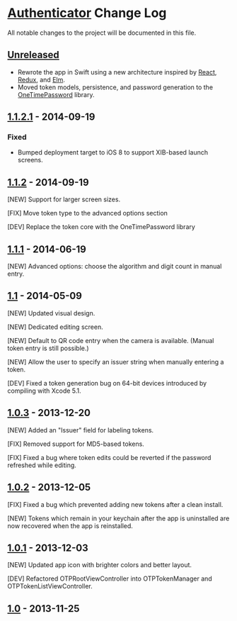 # [Authenticator] Change Log
All notable changes to the project will be documented in this file.

[Authenticator]: https://github.com/mattrubin/Authenticator


## [Unreleased]
- Rewrote the app in Swift using a new architecture inspired by [React], [Redux], and [Elm].  
- Moved token models, persistence, and password generation to the [OneTimePassword] library.  

[React]: http://facebook.github.io/react/
[Redux]: http://redux.js.org
[Elm]: http://elm-lang.org
[OneTimePassword]: https://github.com/mattrubin/OneTimePassword


## [1.1.2.1] - 2014-09-19
### Fixed
- Bumped deployment target to iOS 8 to support XIB-based launch screens.


## [1.1.2] - 2014-09-19

[NEW] Support for larger screen sizes.

[FIX] Move token type to the advanced options section

[DEV] Replace the token core with the OneTimePassword library


## [1.1.1] - 2014-06-19

[NEW] Advanced options: choose the algorithm and digit count in manual entry.


## [1.1] - 2014-05-09

[NEW] Updated visual design.

[NEW] Dedicated editing screen.

[NEW] Default to QR code entry when the camera is available. (Manual token entry is still possible.)

[NEW] Allow the user to specify an issuer string when manually entering a token.

[DEV] Fixed a token generation bug on 64-bit devices introduced by compiling with Xcode 5.1.


## [1.0.3] - 2013-12-20

[NEW] Added an "Issuer" field for labeling tokens.

[FIX] Removed support for MD5-based tokens.

[FIX] Fixed a bug where token edits could be reverted if the password refreshed while editing.


## [1.0.2] - 2013-12-05

[FIX] Fixed a bug which prevented adding new tokens after a clean install.

[NEW] Tokens which remain in your keychain after the app is uninstalled are now recovered when the app is reinstalled.


## [1.0.1] - 2013-12-03

[NEW] Updated app icon with brighter colors and better layout.

[DEV] Refactored OTPRootViewController into OTPTokenManager and OTPTokenListViewController.


## [1.0] - 2013-11-25


[Unreleased]: https://github.com/mattrubin/Authenticator/compare/1.1.2.1...HEAD
[1.1.2.1]: https://github.com/mattrubin/Authenticator/compare/1.1.2...1.1.2.1
[1.1.2]: https://github.com/mattrubin/Authenticator/compare/1.1.1...1.1.2
[1.1.1]: https://github.com/mattrubin/Authenticator/compare/1.1...1.1.1
[1.1]: https://github.com/mattrubin/Authenticator/compare/1.0.3...1.1
[1.0.3]: https://github.com/mattrubin/Authenticator/compare/1.0.2...1.0.3
[1.0.2]: https://github.com/mattrubin/Authenticator/compare/1.0.1...1.0.2
[1.0.1]: https://github.com/mattrubin/Authenticator/compare/1.0...1.0.1
[1.0]: https://github.com/mattrubin/Authenticator/compare/64497eb12e4862ad900dc4a014d2cf2232aa3077...1.0